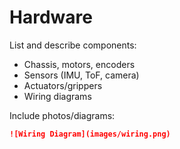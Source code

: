 # Hardware

List and describe components:
- Chassis, motors, encoders
- Sensors (IMU, ToF, camera)
- Actuators/grippers
- Wiring diagrams

Include photos/diagrams:
```md
![Wiring Diagram](images/wiring.png)
```